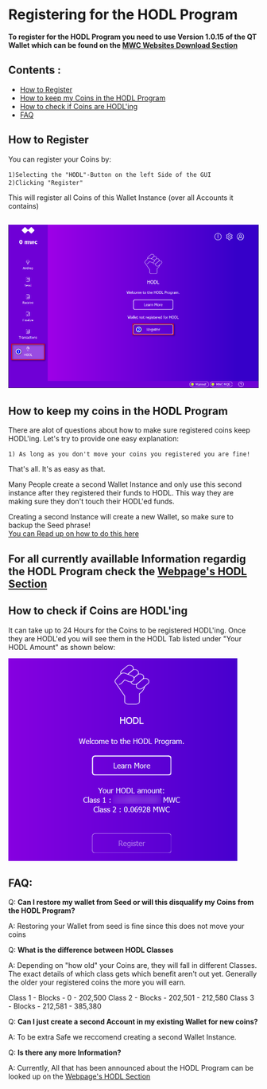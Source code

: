
# Registering for the HODL Program

**To register for the HODL Program you need to use Version 1.0.15 of the QT Wallet which can be found on the [MWC Websites Download Section](https://www.mwc.mw/downloads)**


## Contents : 
  * [How to Register](#How-to-Register)
  * [How to keep my Coins in the HODL Program](#How-to-keep-my-coins-in-the-HODL-Program)
  * [How to check if Coins are HODL'ing](#How-to-check-if-Coins-are-HODLing)
  * [FAQ](#FAQ)
  
## How to Register

  You can register your Coins by:
  
	1)Selecting the "HODL"-Button on the left Side of the GUI
	2)Clicking "Register"
	
  This will register all Coins of this Wallet Instance (over all Accounts it contains)
<br />
  
  ![register_HODL](/static/img/register_HODL.png "Registering for HODL Program")
<br />
------

## How to keep my coins in the HODL Program

  There are alot of questions about how to make sure registered coins keep HODL'ing.
  Let's try to provide one easy explanation: 
  
	1) As long as you don't move your coins you registered you are fine! 
  
  That's all. It's as easy as that.
  
  Many People create a second Wallet Instance and only use this second instance after they registered their funds to HODL. 
  This way they are making sure they don't touch their HODL'ed funds. 
  
  Creating a second Instance will create a new Wallet, so make sure to backup the Seed phrase!<br />
  [You can Read up on how to do this here](create_Instance_qt-wallet.md)
  
  For all currently availlable Information regardig the HODL Program check the [Webpage's HODL Section](https://www.mwc.mw/hodl)
<br />  
------

## How to check if Coins are HODL'ing

  It can take up to 24 Hours for the Coins to be registered HODL'ing.
  Once they are HODL'ed you will see them in the HODL Tab listed under "Your HODL Amount" as shown below:
   

  ![check_HODL_amount](/static/img/check_HODL_amount.png "Registering for HODL Program")
  
## FAQ: 

  Q: **Can I restore my wallet from Seed or will this disqualify my Coins from the HODL Program?** 
 
  A: Restoring your Wallet from seed is fine since this does not move your coins
  
  Q: **What is the difference between HODL Classes** 
  
  A: Depending on "how old" your Coins are, they will fall in different Classes.
  The exact details of which class gets which benefit aren't out yet. Generally the older your registered coins the more you will earn.
  
  Class 1 - Blocks - 0 - 202,500
  Class 2 - Blocks - 202,501 - 212,580
  Class 3 - Blocks - 212,581 - 385,380
  
  Q: **Can I just create a second Account in my existing Wallet for new coins?** 
  
  A: To be extra Safe we reccomend creating a second Wallet Instance. 
  
  
  Q: **Is there any more Information?** 
  
  A: Currently, All that has been announced about the HODL Program can be looked up on the [Webpage's HODL Section](https://www.mwc.mw/hodl)
  
  
  
  